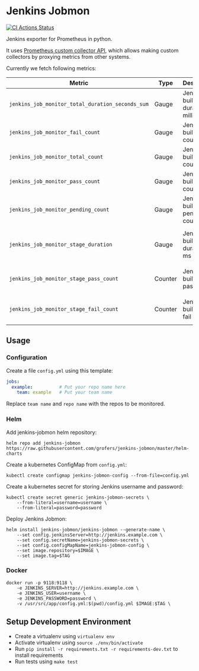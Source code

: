 # Jenkins Jobmon 

[![CI Actions Status](https://github.com/grofers/jenkins-jobmon/workflows/ci/badge.svg)](https://github.com/grofers/jenkins-jobmon/actions)

Jenkins exporter for Prometheus in python.

It uses [Prometheus custom collector API][1], which allows making custom
collectors by proxying metrics from other systems.

Currently we fetch following metrics:

| Metric | Type | Description | Labels |
| ------ | ---- | ----------- | ------ |
| `jenkins_job_monitor_total_duration_seconds_sum` | Gauge | Jenkins build total duration in millis | `jobname`, `group`, `repository` |
| `jenkins_job_monitor_fail_count` | Gauge | Jenkins build fail counts | `jobname`, `group`, `repository` |
| `jenkins_job_monitor_total_count` | Gauge | Jenkins build total counts | `jobname`, `group`, `repository` |
| `jenkins_job_monitor_pass_count` | Gauge | Jenkins build pass counts | `jobname`, `group`, `repository` |
| `jenkins_job_monitor_pending_count` | Gauge | Jenkins build pending counts | `jobname`, `group`, `repository` |
| `jenkins_job_monitor_stage_duration` | Gauge | Jenkins build stage duration in ms | `jobname`, `group`, `repository`, `stagename`, `build` |
| `jenkins_job_monitor_stage_pass_count` | Counter | Jenkins build stage pass count | `jobname`, `group`, `repository`, `stagename` |
| `jenkins_job_monitor_stage_fail_count` | Counter | Jenkins build stage fail count | `jobname`, `group`, `repository`, `stagename` |

## Usage

### Configuration

Create a file `config.yml` using this template:
```yaml
jobs:
  example:          # Put your repo name here
    team: example   # Put your team name
```
Replace `team name` and `repo name` with the repos to be monitored.

### Helm

Add jenkins-jobmon helm repository:

```
helm repo add jenkins-jobmon https://raw.githubusercontent.com/grofers/jenkins-jobmon/master/helm-charts
```

Create a kubernetes ConfigMap from `config.yml`:
```
kubectl create configmap jenkins-jobmon-config --from-file=config.yml
```

Create a kubernetes secret for storing Jenkins username and password:
```
kubectl create secret generic jenkins-jobmon-secrets \
    --from-literal=username=username \
    --from-literal=password=password
```

Deploy Jenkins Jobmon:
```
helm install jenkins-jobmon/jenkins-jobmon --generate-name \
    --set config.jenkinsServer=http://jenkins.example.com \
    --set config.secretName=jenkins-jobmon-secrets \
    --set config.configMapName=jenkins-jobmon-config \
    --set image.repository=$IMAGE \
    --set image.tag=$TAG
```

### Docker

```
docker run -p 9118:9118 \
    -e JENKINS_SERVER=http://jenkins.example.com \
    -e JENKINS_USER=username \
    -e JENKINS_PASSWORD=password \
    -v /usr/src/app/config.yml:$(pwd)/config.yml $IMAGE:$TAG \
```
## Setup Development Environment

- Create a virtualenv using `virtualenv env`
- Activate virtualenv using `source ./env/bin/activate`
- Run `pip install -r requirements.txt -r requirements-dev.txt` to install requirements
- Run tests using `make test`


[1]: https://github.com/prometheus/client_python#custom-collectors
